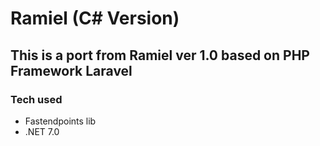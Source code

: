 # Ramiel (C# Version)


## This is a port from Ramiel ver 1.0 based on PHP Framework Laravel

### Tech used
 - Fastendpoints lib
 - .NET 7.0

